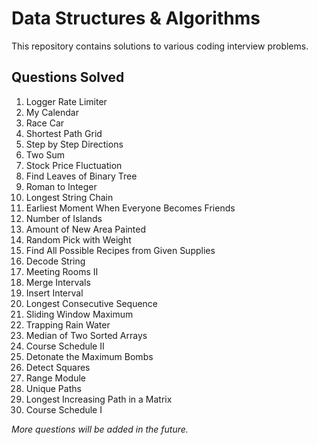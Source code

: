 # Data Structures & Algorithms

This repository contains solutions to various coding interview problems.

## Questions Solved

1. Logger Rate Limiter
2. My Calendar
3. Race Car
4. Shortest Path Grid
5. Step by Step Directions
6. Two Sum
7. Stock Price Fluctuation
8. Find Leaves of Binary Tree
9. Roman to Integer
10. Longest String Chain
11. Earliest Moment When Everyone Becomes Friends
12. Number of Islands
13. Amount of New Area Painted
14. Random Pick with Weight
15. Find All Possible Recipes from Given Supplies
16. Decode String
17. Meeting Rooms II
18. Merge Intervals
19. Insert Interval
20. Longest Consecutive Sequence
21. Sliding Window Maximum
22. Trapping Rain Water
23. Median of Two Sorted Arrays
24. Course Schedule II
26. Detonate the Maximum Bombs
27. Detect Squares
28. Range Module
29. Unique Paths
30. Longest Increasing Path in a Matrix
25. Course Schedule I

*More questions will be added in the future.*
